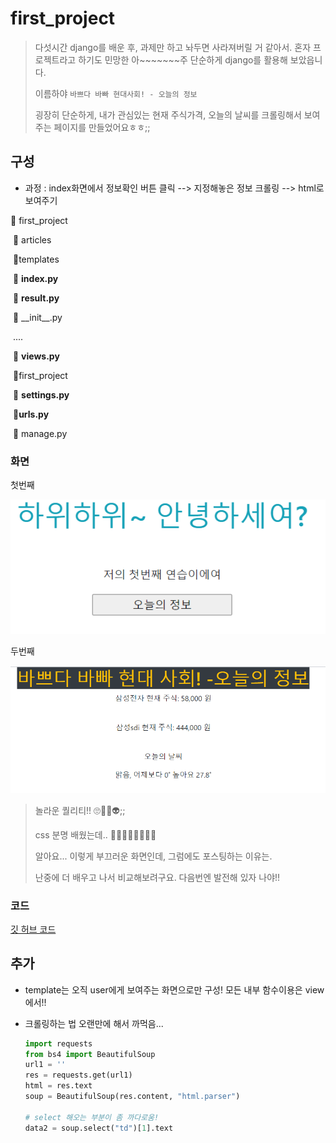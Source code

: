 # first_project

> 다섯시간 django를 배운 후, 과제만 하고 놔두면 사라져버릴 거 같아서. 혼자 프로젝트라고 하기도 민망한 아~~~~~~~주 단순하게 django를 활용해 보았읍니다.
>
> 이름하야 `바쁘다 바빠 현대사회! - 오늘의 정보`
>
> 굉장히 단순하게,  내가 관심있는 현재 주식가격, 오늘의 날씨를 크롤링해서 보여주는 페이지를 만들었어요ㅎㅎ;;



## 구성

- 과정 : index화면에서 정보확인 버튼 클릭  -->  지정해놓은 정보 크롤링  --> html로 보여주기



📂 first_project

​	📂 articles

​		📂templates

​			📃 **index.py**

​			📃 **result.py**

​		📃 \_\_init\_\_.py

​		....

​		📃 **views.py**

​	📂first_project

​		📃 **settings.py**

​		📃**urls.py**

​	📃 manage.py	



### 화면

첫번째

![](../images/til/django_00_practice_1.PNG)

두번째 

![놀랍다..](../images/til/django_00_practice_2.PNG)

>놀라운 퀄리티!! 🙄🤣😅👽;; 
>
>css 분명 배웠는데.. 🤷‍♀️🤷‍♂️🤦‍♀️🤦‍♂️
>
>알아요... 이렇게 부끄러운 화면인데,  그럼에도 포스팅하는 이유는.
>
>난중에 더 배우고 나서 비교해보려구요. 다음번엔 발전해 있자 나야!!



### 코드

[깃 허브 코드](http://github.com/wealways/TIL/django/first_practice)



## 추가

- template는 오직 user에게 보여주는 화면으로만 구성!  모든 내부 함수이용은 view에서!!

- 크롤링하는 법 오랜만에 해서 까먹음...

  ```python
  import requests
  from bs4 import BeautifulSoup
  url1 = ''
  res = requests.get(url1)
  html = res.text
  soup = BeautifulSoup(res.content, "html.parser")
  
  # select 해오는 부분이 좀 까다로움!
  data2 = soup.select("td")[1].text
  ```

  



